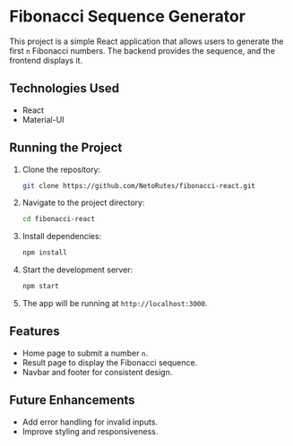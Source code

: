 # Fibonacci Sequence Generator

This project is a simple React application that allows users to generate the first `n` Fibonacci numbers. The backend provides the sequence, and the frontend displays it.

## Technologies Used

- React
- Material-UI

## Running the Project

1. Clone the repository:
    ```bash
    git clone https://github.com/NetoRutes/fibonacci-react.git
    ```
2. Navigate to the project directory:
    ```bash
    cd fibonacci-react
    ```
3. Install dependencies:
    ```bash
    npm install
    ```
4. Start the development server:
    ```bash
    npm start
    ```
5. The app will be running at `http://localhost:3000`.

## Features

- Home page to submit a number `n`.
- Result page to display the Fibonacci sequence.
- Navbar and footer for consistent design.

## Future Enhancements

- Add error handling for invalid inputs.
- Improve styling and responsiveness.
